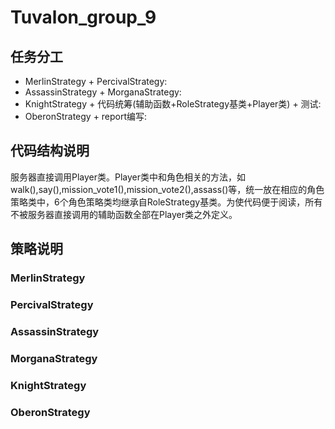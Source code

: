 # Tuvalon_group_9

## 任务分工

- MerlinStrategy + PercivalStrategy:
- AssassinStrategy + MorganaStrategy:
- KnightStrategy + 代码统筹(辅助函数+RoleStrategy基类+Player类) + 测试:
- OberonStrategy + report编写:

## 代码结构说明

服务器直接调用Player类。Player类中和角色相关的方法，如walk(),say(),mission_vote1(),mission_vote2(),assass()等，统一放在相应的角色策略类中，6个角色策略类均继承自RoleStrategy基类。为使代码便于阅读，所有不被服务器直接调用的辅助函数全部在Player类之外定义。

## 策略说明

### MerlinStrategy

### PercivalStrategy

### AssassinStrategy

### MorganaStrategy

### KnightStrategy

### OberonStrategy
